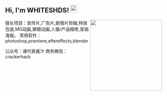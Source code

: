 <h2>Hi, I'm WHITESHDS! <img src="https://github.githubassets.com/images/mona-whisper.gif" height="24" /></h2>
<img align='right' src="https://media.giphy.com/media/836HiJc7pgzy8iNXCn/giphy.gif" width="230" />

擅长项目：宣传片,广告片,剧情片剪辑,特效包装,MG动画,建模动画,人像/产品精修,营销海报。
常用软件：photoshop,premiere,aftereffects,blender

公众号：课代表酱汁 商务微信：crackerhack
